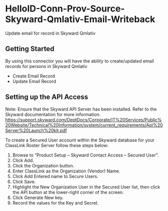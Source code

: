 # HelloID-Conn-Prov-Source-Skyward-Qmlativ-Email-Writeback
Update email for record in Skyward Qmlativ

<!-- GETTING STARTED -->
## Getting Started
By using this connector you will have the ability to create/updated email records for persons in Skyward Qmlativ

* Create Email Record
* Update Email Record

## Setting up the API Access
Note: Ensure that the Skyward API Server has been installed. Refer to the Skyward documentation for more information.
https://support.skyward.com/DeptDocs/Corporate/IT%20Services/Public%20Website/Technical%20Information/system/current_requirements/Api%20Server%20Launch%20kit.pdf

To create a Secured User account within the Skyward database for your ClassLink Roster Server follow these steps below:
 1. Browse to “Product Setup – Skyward Contact Access – Secured User”.
 2. Click Add.
 3. Click the Organization button.
 4. Enter ClassLink as the Organization (Vendor) Name.
 5. Click Add Entered name to Secure Users.
 6. Click Save.
 7. Highlight the New Organization User in the Secured User list, then click the API button at the lower-right corner of the screen.
 8. Click Generate New key.
 9. Record the values for the Key and Secret.
 
 

